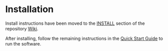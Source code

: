 # Installation

Install instructions have been moved to the [INSTALL](https://github.com/Kale-Network/olive-blockchain/wiki/INSTALL) section of the repository [Wiki](https://github.com/Kale-Network/olive-blockchain/wiki).

After installing, follow the remaining instructions in the
[Quick Start Guide](https://github.com/Kale-Network/olive-blockchain/wiki/Quick-Start-Guide)
to run the software.
